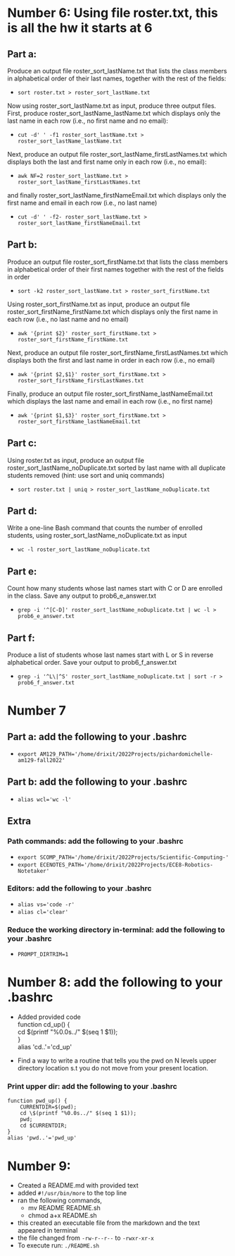 # Number 6: Using file roster.txt, this is all the hw it starts at 6

## Part a:

Produce an output file roster_sort_lastName.txt that lists the class members in alphabetical order of their last names, together with the rest of the fields:

- `sort roster.txt > roster_sort_lastName.txt`

Now using roster_sort_lastName.txt as input, produce three output files. First, produce roster_sort_lastName_lastName.txt which displays only the last name in each row (i.e., no first name and no email):

- `cut -d' ' -f1 roster_sort_lastName.txt > roster_sort_lastName_lastName.txt`

Next, produce an output file roster_sort_lastName_firstLastNames.txt which displays both the last and first name only in each row (i.e., no email):

- `awk NF=2 roster_sort_lastName.txt > roster_sort_lastName_firstLastNames.txt`

and finally roster_sort_lastName_firstNameEmail.txt which displays only the first name and email in each row (i.e., no last name)

- `cut -d' ' -f2- roster_sort_lastName.txt > roster_sort_lastName_firstNameEmail.txt`

## Part b:

Produce an output file roster_sort_firstName.txt that lists the class members in alphabetical order of their first names together with the rest of the fields in order

- `sort -k2 roster_sort_lastName.txt > roster_sort_firstName.txt`

Using roster_sort_firstName.txt as input, produce an output file roster_sort_firstName_firstName.txt which displays only the first name in each row (i.e., no last name and no email)

- `awk '{print $2}' roster_sort_firstName.txt > roster_sort_firstName_firstName.txt`

Next, produce an output file roster_sort_firstName_firstLastNames.txt which displays both the first and last name in order in each row (i.e., no email)

- `awk '{print $2,$1}' roster_sort_firstName.txt > roster_sort_firstName_firstLastNames.txt`

Finally, produce an output file roster_sort_firstName_lastNameEmail.txt which displays the last name and email in each row (i.e., no first name)

- `awk '{print $1,$3}' roster_sort_firstName.txt > roster_sort_firstName_lastNameEmail.txt`

## Part c:

Using roster.txt as input, produce an output file roster_sort_lastName_noDuplicate.txt sorted by last name with all duplicate students removed (hint: use sort and uniq commands)

- `sort roster.txt | uniq > roster_sort_lastName_noDuplicate.txt`

## Part d:

Write a one-line Bash command that counts the number of enrolled students, using roster_sort_lastName_noDuplicate.txt as input

- `wc -l roster_sort_lastName_noDuplicate.txt`

## Part e:

Count how many students whose last names start with C or D are enrolled in the class. Save any output to prob6_e_answer.txt

- `grep -i '^[C-D]' roster_sort_lastName_noDuplicate.txt | wc -l > prob6_e_answer.txt`

## Part f:

Produce a list of students whose last names start with L or S in reverse alphabetical order. Save your output to prob6_f_answer.txt

- `grep -i '^L\|^S' roster_sort_lastName_noDuplicate.txt | sort -r > prob6_f_answer.txt`

# Number 7

## Part a: add the following to your .bashrc

- `export AM129_PATH='/home/drixit/2022Projects/pichardomichelle-am129-fall2022'`

## Part b: add the following to your .bashrc

- `alias wcl='wc -l'`

## Extra

### Path commands: add the following to your .bashrc

- `export SCOMP_PATH='/home/drixit/2022Projects/Scientific-Computing-'`
- `export ECENOTES_PATH='/home/drixit/2022Projects/ECE8-Robotics-Notetaker'`

### Editors: add the following to your .bashrc

- `alias vs='code -r'`
- `alias cl='clear'`

### Reduce the working directory in-terminal: add the following to your .bashrc

- `PROMPT_DIRTRIM=1`

# Number 8: add the following to your .bashrc

- Added provided code \
   function cd_up() { \
   cd \$(printf "%0.0s../" $(seq 1 $1)); \
   } \
   alias 'cd..'='cd_up'

- Find a way to write a routine that tells you the pwd on N levels upper directory location s.t you do not move from your present location.

### Print upper dir: add the following to your .bashrc

    function pwd_up() {
        CURRENTDIR=$(pwd);
        cd \$(printf "%0.0s../" $(seq 1 $1));
        pwd;
        cd $CURRENTDIR;
    }
    alias 'pwd..'='pwd_up'

# Number 9:

- Created a README.md with provided text
- added `#!/usr/bin/more` to the top line
- ran the following commands,
  - mv README README.sh
  - chmod a+x README.sh
- this created an executable file from the markdown and the text appeared in terminal
- the file changed from `-rw-r--r--` to `-rwxr-xr-x`
- To execute run: `./README.sh`
